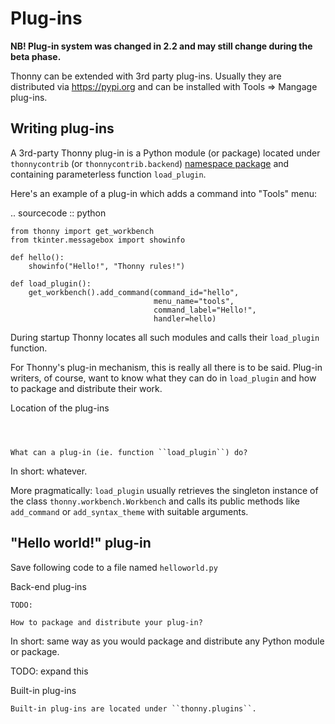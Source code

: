 # Plug-ins

**NB! Plug-in system was changed in 2.2 and may still change during the beta phase.**

Thonny can be extended with 3rd party plug-ins. Usually they are distributed via https://pypi.org and can be installed with Tools => Mangage plug-ins.

## Writing plug-ins

A 3rd-party Thonny plug-in is a Python module (or package) located under `thonnycontrib` (or `thonnycontrib.backend`) [namespace package](https://packaging.python.org/guides/packaging-namespace-packages/) and containing parameterless function ``load_plugin``.

Here's an example of a plug-in which adds a command into "Tools" menu:

.. sourcecode :: python

    from thonny import get_workbench
    from tkinter.messagebox import showinfo

    def hello():
        showinfo("Hello!", "Thonny rules!")

    def load_plugin():
        get_workbench().add_command(command_id="hello",
                                    menu_name="tools",
                                    command_label="Hello!",
                                    handler=hello)

During startup Thonny locates all such modules and calls their ``load_plugin`` function.

For Thonny's plug-in mechanism, this is really all there is to be said. Plug-in writers, of course, want to know what they can do in ``load_plugin`` and how to package and distribute their work.

Location of the plug-ins
~~~~~~~~~~~~~~~~~~~~~~~~



What can a plug-in (ie. function ``load_plugin``) do?
~~~~~~~~~~~~~~~~~~~~~~~~~~~~~~~~~~~~~~~~~~~~~~~~~~~~~~~~~~
In short: whatever. 

More pragmatically: ``load_plugin`` usually retrieves the singleton instance of the class ``thonny.workbench.Workbench`` and calls its public methods like ``add_command`` or ``add_syntax_theme`` with suitable arguments.

"Hello world!" plug-in
-----------------------
Save following code to a file named ``helloworld.py`` 


Back-end plug-ins
~~~~~~~~~~~~~~~~~~~~~~~~~~~~~~~~~~~~~~~~~~~~~~
TODO:

How to package and distribute your plug-in?
~~~~~~~~~~~~~~~~~~~~~~~~~~~~~~~~~~~~~~~~~~~~~~
In short: same way as you would package and distribute any Python module or package.

TODO: expand this 

Built-in plug-ins
~~~~~~~~~~~~~~~~~~~~~~ 
Built-in plug-ins are located under ``thonny.plugins``.